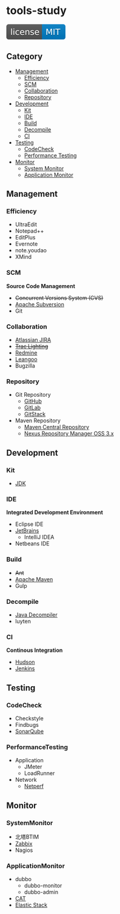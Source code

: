 # tools-study

[![License](svg/license-MIT-blue.svg)](LICENSE)


## Category

- [Management](#management)
  - [Efficiency](#efficiency)
  - [SCM](#scm)
  - [Collaboration](#collaboration)
  - [Repository](#repository)
- [Development](#development)
  - [Kit](#kit)
  - [IDE](#ide)
  - [Build](#build)
  - [Decompile](#decompile)
  - [CI](#ci)
- [Testing](#testing)
  - [CodeCheck](#codecheck)
  - [Performance Testing](#performancetesting)
- [Monitor](monitor/Monitor.md)
  - [System Monitor](#systemmonitor)
  - [Application Monitor](#applicationmonitor)

## Management

### Efficiency

- UltraEdit
- Notepad++
- EditPlus
- Evernote
- note.youdao
- XMind

### SCM
**Source Code Management**

- ~~Concurrent Versions System (CVS)~~
- [Apache Subversion](scm/svn/Subversion.md)
- Git

### Collaboration

- [Atlassian JIRA](https://www.atlassian.com/software/jira)
- [~~Trac Lighting~~](https://trac.edgewall.org/)
- [Redmine](collaboration/redmine/Redmine.md)
- [Leangoo](https://www.leangoo.com/)
- Bugzilla

### Repository

- Git Repository
  - [GitHub](https://github.com/shawn0915)
  - [GitLab](repository/gitlab/GitLab.md)
  - [GitStack](https://gitstack.com/)
- Maven Repository
  - [Maven Central Repository](http://mvnrepository.com/repos/central)
  - [Nexus Repository Manager OSS 3.x](repository/nexus/Nexus.md)

## Development

### Kit

- [JDK](kit/JDK.md)

### IDE
**Integrated Development Environment**

- Eclipse IDE
- [JetBrains](https://www.jetbrains.com/)
  - IntelliJ IDEA
- Netbeans IDE

### Build

- ~~Ant~~
- [Apache Maven](build/maven/Maven.md)
- Gulp

### Decompile

- [Java Decompiler](http://jd.benow.ca/)
- luyten

### CI
**Continous Integration**

- [Hudson](ci/Hudson.md)
- [Jenkins](ci/jenkins/Jenkins.md)

## Testing

### CodeCheck

- Checkstyle
- Findbugs
- [SonarQube](testing/SonarQube.md)

### PerformanceTesting

- Application
  - JMeter
  - LoadRunner
- Network
  - [Netperf](testing/Netperf.md)

## Monitor

### SystemMonitor

- 北塔BTIM
- [Zabbix](monitor/zabbix/Zabbix.md)
- Nagios

### ApplicationMonitor

- dubbo
  - dubbo-monitor
  - dubbo-admin
- [CAT](monitor/cat/CAT.md)
- [Elastic Stack](https://github.com/shawn0915/linux-study/blob/master/devOps/elk/README.md)

